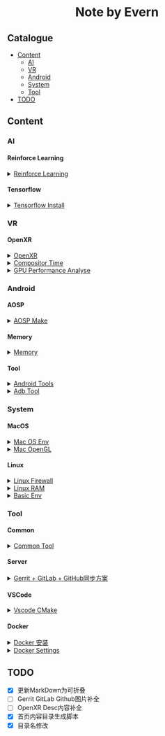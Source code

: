 <center>
    <h1>
        Note by Evern
    </h1>
</center>
<!--title-->

## Catalogue

<ul style="margin-top:0px;"><li><a href="#Content">Content</a></li>
<ul style="margin-top:0px;"><li><a href="#AI">AI</a></li>
<li><a href="#VR">VR</a></li>
<li><a href="#Android">Android</a></li>
<li><a href="#System">System</a></li>
<li><a href="#Tool">Tool</a></li>
</ul>
<li><a href="#TODO">TODO</a></li>
</ul>

## Content
### AI

#### Reinforce Learning

<details><summary><a href="AI/Reinforce Learning/README.md">Reinforce Learning</a></summary><ul style="margin-top:0px;"><li><a href="AI/Reinforce Learning/README.md#安装Reinforce Agent">安装Reinforce Agent</a></li>
</ul></details>

#### Tensorflow

<details><summary><a href="AI/Tensorflow/Install/README.md">Tensorflow Install</a></summary><ul style="margin-top:0px;"><li><a href="AI/Tensorflow/Install/README.md#Docker Tensorflow镜像">Docker Tensorflow镜像</a></li>
</ul></details>

### VR

#### OpenXR

<details><summary><a href="VR/OpenXR/OpenXR Introduction/README.md">OpenXR</a></summary><ul style="margin-top:0px;"><li><a href="VR/OpenXR/OpenXR Introduction/README.md#OpenXR 简介">OpenXR 简介</a></li>
<ul style="margin-top:0px;"><li><a href="VR/OpenXR/OpenXR Introduction/README.md#OpenXR的目的">OpenXR的目的</a></li>
<li><a href="VR/OpenXR/OpenXR Introduction/README.md#细说OpenXR">细说OpenXR</a></li>
</ul>
<li><a href="VR/OpenXR/OpenXR Introduction/README.md#总结">总结</a></li>
<li><a href="VR/OpenXR/OpenXR Introduction/README.md#相关资料">相关资料</a></li>
<li><a href="VR/OpenXR/OpenXR Introduction/README.md#其他">其他</a></li>
</ul></details>

<details><summary><a href="VR/OpenXR/Monado/compositor/time/README.md">Compositor Time</a></summary><ul style="margin-top:0px;"><li><a href="VR/OpenXR/Monado/compositor/time/README.md#About Time">About Time</a></li>
<ul style="margin-top:0px;"><li><a href="VR/OpenXR/Monado/compositor/time/README.md#App Time">App Time</a></li>
</ul>
</ul></details>

<details><summary><a href="VR/OpenXR/Monado/performance/gpu/README.md">GPU Performance Analyse</a></summary><ul style="margin-top:0px;"><li><a href="VR/OpenXR/Monado/performance/gpu/README.md#Analyse Indicator">Analyse Indicator</a></li>
<li><a href="VR/OpenXR/Monado/performance/gpu/README.md#Data Capturer">Data Capturer</a></li>
<li><a href="VR/OpenXR/Monado/performance/gpu/README.md#Attention">Attention</a></li>
<li><a href="VR/OpenXR/Monado/performance/gpu/README.md#Basic Performance">Basic Performance</a></li>
</ul></details>

### Android

#### AOSP

<details><summary><a href="Android/AOSP/make/README.md">AOSP Make</a></summary><ul style="margin-top:0px;"><li><a href="Android/AOSP/make/README.md#Get AOSP Code">Get AOSP Code</a></li>
<ul style="margin-top:0px;"><li><a href="Android/AOSP/make/README.md#Install Git">Install Git</a></li>
<li><a href="Android/AOSP/make/README.md#Install Python">Install Python</a></li>
<li><a href="Android/AOSP/make/README.md#Install Repo">Install Repo</a></li>
<li><a href="Android/AOSP/make/README.md#Get Platform Code">Get Platform Code</a></li>
</ul>
<li><a href="Android/AOSP/make/README.md#Make Code">Make Code</a></li>
<ul style="margin-top:0px;"><li><a href="Android/AOSP/make/README.md#Install Java">Install Java</a></li>
<li><a href="Android/AOSP/make/README.md#Make Init">Make Init</a></li>
<li><a href="Android/AOSP/make/README.md#Start Make">Start Make</a></li>
</ul>
</ul></details>

#### Memory

<details><summary><a href="Android/Memory/README.md">Memory</a></summary><ul style="margin-top:0px;"><li><a href="Android/Memory/README.md#Lost RAM">Lost RAM</a></li>
<ul style="margin-top:0px;"><li><a href="Android/Memory/README.md#主动释放">主动释放</a></li>
<li><a href="Android/Memory/README.md#抓取内存">抓取内存</a></li>
</ul>
</ul></details>

#### Tool

<details><summary><a href="Android/Tool/README.md">Android Tools</a></summary><ul style="margin-top:0px;"><li><a href="Android/Tool/README.md#ADB">ADB</a></li>
<ul style="margin-top:0px;"><li><a href="Android/Tool/README.md#通过包名打印Log">通过包名打印Log</a></li>
<li><a href="Android/Tool/README.md#打印GPU负载">打印GPU负载</a></li>
<li><a href="Android/Tool/README.md#打印GPU工作频率">打印GPU工作频率</a></li>
<li><a href="Android/Tool/README.md#打印GPU最大、最小工作频率">打印GPU最大、最小工作频率</a></li>
</ul>
</ul></details>

<details><summary><a href="Android/Tool/adb/README.md">Adb Tool</a></summary><ul style="margin-top:0px;"><li><a href="Android/Tool/adb/README.md#简介">简介</a></li>
<li><a href="Android/Tool/adb/README.md#命令参数">命令参数</a></li>
<li><a href="Android/Tool/adb/README.md#模式">模式</a></li>
<ul style="margin-top:0px;"><li><a href="Android/Tool/adb/README.md#Interactive模式">Interactive模式</a></li>
<li><a href="Android/Tool/adb/README.md#命令行模式">命令行模式</a></li>
</ul>
<li><a href="Android/Tool/adb/README.md#使用示例">使用示例</a></li>
<ul style="margin-top:0px;"><li><a href="Android/Tool/adb/README.md#Logcat">Logcat</a></li>
<li><a href="Android/Tool/adb/README.md#其他">其他</a></li>
<li><a href="Android/Tool/adb/README.md#GetPid">GetPid</a></li>
</ul>
<li><a href="Android/Tool/adb/README.md#TODO">TODO</a></li>
</ul></details>

### System

#### MacOS

<details><summary><a href="System/MacOS/BasicEnv/README.md">Mac OS Env</a></summary><ul style="margin-top:0px;"><li><a href="System/MacOS/BasicEnv/README.md#安装Brew">安装Brew</a></li>
</ul></details>

<details><summary><a href="System/MacOS/OpenGL/README.md">Mac OpenGL</a></summary><ul style="margin-top:0px;"><li><a href="System/MacOS/OpenGL/README.md#OpenGL Env">OpenGL Env</a></li>
</ul></details>

#### Linux

<details><summary><a href="System/Linux/Firewall/README.md">Linux Firewall</a></summary><ul style="margin-top:0px;"><li><a href="System/Linux/Firewall/README.md#添加端口">添加端口</a></li>
</ul></details>

<details><summary><a href="System/Linux/RAM/README.md">Linux RAM</a></summary><ul style="margin-top:0px;"><li><a href="System/Linux/RAM/README.md#Swap分区创建">Swap分区创建</a></li>
<ul style="margin-top:0px;"><li><a href="System/Linux/RAM/README.md#查看Swap信息">查看Swap信息</a></li>
<li><a href="System/Linux/RAM/README.md#创建Swap文件">创建Swap文件</a></li>
</ul>
</ul></details>

<details><summary><a href="System/Linux/Ubuntu/BasicEnv/README.md">Basic Env</a></summary><ul style="margin-top:0px;"><li><a href="System/Linux/Ubuntu/BasicEnv/README.md#设置root密码">设置root密码</a></li>
<li><a href="System/Linux/Ubuntu/BasicEnv/README.md#添加用户">添加用户</a></li>
<li><a href="System/Linux/Ubuntu/BasicEnv/README.md#更新软件包">更新软件包</a></li>
<li><a href="System/Linux/Ubuntu/BasicEnv/README.md#安装必备软件">安装必备软件</a></li>
<li><a href="System/Linux/Ubuntu/BasicEnv/README.md#安装[Neovim](https://github.com/neovim/neovim)">安装[Neovim](https://github.com/neovim/neovim)</a></li>
<li><a href="System/Linux/Ubuntu/BasicEnv/README.md#添加sudo权限">添加sudo权限</a></li>
<li><a href="System/Linux/Ubuntu/BasicEnv/README.md#配置zsh">配置zsh</a></li>
<ul style="margin-top:0px;"><li><a href="System/Linux/Ubuntu/BasicEnv/README.md#安装[oh-my-zsh](https://github.com/robbyrussell/oh-my-zsh)">安装[oh-my-zsh](https://github.com/robbyrussell/oh-my-zsh)</a></li>
<li><a href="System/Linux/Ubuntu/BasicEnv/README.md#下载主题[powerlevel9k](https://github.com/Powerlevel9k/powerlevel9k)">下载主题[powerlevel9k](https://github.com/Powerlevel9k/powerlevel9k)</a></li>
<li><a href="System/Linux/Ubuntu/BasicEnv/README.md#配置.zshrc">配置.zshrc</a></li>
</ul>
<li><a href="System/Linux/Ubuntu/BasicEnv/README.md#启动并设置服务自启动">启动并设置服务自启动</a></li>
<li><a href="System/Linux/Ubuntu/BasicEnv/README.md#安装[conda](https://docs.conda.io/en/latest/miniconda.html)">安装[conda](https://docs.conda.io/en/latest/miniconda.html)</a></li>
</ul></details>

### Tool

#### Common

<details><summary><a href="Tool/Common/README.md">Common Tool</a></summary><ul style="margin-top:0px;"><li><a href="Tool/Common/README.md#Windows">Windows</a></li>
<ul style="margin-top:0px;"><li><a href="Tool/Common/README.md#截图">截图</a></li>
<li><a href="Tool/Common/README.md#鼠标">鼠标</a></li>
<li><a href="Tool/Common/README.md#Markdown">Markdown</a></li>
</ul>
</ul></details>

#### Server

<details><summary><a href="Tool/Server/Gerrit_Gitlab_Github/README.md">Gerrit + GitLab + GitHub同步方案</a></summary><ul style="margin-top:0px;"><li><a href="Tool/Server/Gerrit_Gitlab_Github/README.md#简介">简介</a></li>
<li><a href="Tool/Server/Gerrit_Gitlab_Github/README.md#Docker配置">Docker配置</a></li>
<ul style="margin-top:0px;"><li><a href="Tool/Server/Gerrit_Gitlab_Github/README.md#Docker Compose Yaml">Docker Compose Yaml</a></li>
<li><a href="Tool/Server/Gerrit_Gitlab_Github/README.md#创建配置文件">创建配置文件</a></li>
<li><a href="Tool/Server/Gerrit_Gitlab_Github/README.md#初始化Gerrit容器">初始化Gerrit容器</a></li>
<li><a href="Tool/Server/Gerrit_Gitlab_Github/README.md#初始化所有容器">初始化所有容器</a></li>
<li><a href="Tool/Server/Gerrit_Gitlab_Github/README.md#添加外部访问的端口">添加外部访问的端口</a></li>
<li><a href="Tool/Server/Gerrit_Gitlab_Github/README.md#Gerrit Nginx配置">Gerrit Nginx配置</a></li>
</ul>
<li><a href="Tool/Server/Gerrit_Gitlab_Github/README.md#Gerrit与GitHub直接同步">Gerrit与GitHub直接同步</a></li>
<ul style="margin-top:0px;"><li><a href="Tool/Server/Gerrit_Gitlab_Github/README.md#创建GitHub项目">创建GitHub项目</a></li>
<li><a href="Tool/Server/Gerrit_Gitlab_Github/README.md#添加SSH KEY">添加SSH KEY</a></li>
<li><a href="Tool/Server/Gerrit_Gitlab_Github/README.md#创建Gerrit项目">创建Gerrit项目</a></li>
<li><a href="Tool/Server/Gerrit_Gitlab_Github/README.md#配置replication插件">配置replication插件</a></li>
<li><a href="Tool/Server/Gerrit_Gitlab_Github/README.md#重启Gerrit">重启Gerrit</a></li>
</ul>
</ul></details>

#### VSCode

<details><summary><a href="Tool/VSCode/CMake/README.md">Vscode CMake</a></summary><ul style="margin-top:0px;"><li><a href="Tool/VSCode/CMake/README.md#安装CMake扩展">安装CMake扩展</a></li>
<li><a href="Tool/VSCode/CMake/README.md#配置编译器">配置编译器</a></li>
<ul style="margin-top:0px;"><li><a href="Tool/VSCode/CMake/README.md#Windows">Windows</a></li>
<li><a href="Tool/VSCode/CMake/README.md#MacOS">MacOS</a></li>
</ul>
<li><a href="Tool/VSCode/CMake/README.md#CMake项目验证">CMake项目验证</a></li>
<ul style="margin-top:0px;"><li><a href="Tool/VSCode/CMake/README.md#创建HelloWorld">创建HelloWorld</a></li>
<li><a href="Tool/VSCode/CMake/README.md#编写代码">编写代码</a></li>
<li><a href="Tool/VSCode/CMake/README.md#运行">运行</a></li>
<li><a href="Tool/VSCode/CMake/README.md#使用CMake运行">使用CMake运行</a></li>
</ul>
<li><a href="Tool/VSCode/CMake/README.md#问题">问题</a></li>
<ul style="margin-top:0px;"><li><a href="Tool/VSCode/CMake/README.md#ModuleNotFoundError: No module named 'encodeings'">ModuleNotFoundError: No module named 'encodeings'</a></li>
</ul>
</ul></details>

#### Docker

<details><summary><a href="Tool/Docker/Install/README.md">Docker 安装</a></summary><ul style="margin-top:0px;"><li><a href="Tool/Docker/Install/README.md#系统信息获取">系统信息获取</a></li>
<li><a href="Tool/Docker/Install/README.md#安装Docker">安装Docker</a></li>
<ul style="margin-top:0px;"><li><a href="Tool/Docker/Install/README.md#CenterOS 安装">CenterOS 安装</a></li>
<li><a href="Tool/Docker/Install/README.md#Windows安装">Windows安装</a></li>
<li><a href="Tool/Docker/Install/README.md#创建Ubuntu">创建Ubuntu</a></li>
</ul>
</ul></details>

<details><summary><a href="Tool/Docker/Settings/README.md">Docker Settings</a></summary><ul style="margin-top:0px;"><li><a href="Tool/Docker/Settings/README.md#配置root权限">配置root权限</a></li>
</ul></details>

<!--tile-->
## TODO

* [x] 更新MarkDown为可折叠
* [ ] Gerrit GitLab Github图片补全
* [ ] OpenXR Desc内容补全
* [x] 首页内容目录生成脚本
* [x] 目录名修改